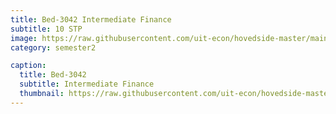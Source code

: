 ```yaml
---
title: Bed-3042 Intermediate Finance
subtitle: 10 STP
image: https://raw.githubusercontent.com/uit-econ/hovedside-master/main/assets/img/Bed-3042.jpg
category: semester2

caption:
  title: Bed-3042
  subtitle: Intermediate Finance
  thumbnail: https://raw.githubusercontent.com/uit-econ/hovedside-master/main/assets/img/Bed-3042.jpg
---
```



